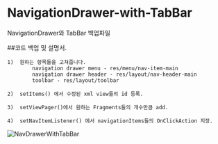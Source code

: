 # NavigationDrawer-with-TabBar
NavigationDrawer와 TabBar 백업파일

##코드 백업 및 설명서.
    
    1)  원하는 항목들을 고쳐줍니다.
            navigation drawer menu - res/menu/nav-item-main
            navigation drawer header - res/layout/nav-header-main
            toolbar - res/layout/toolbar
        
    2)  setItems() 에서 수정된 xml view들의 id 등록.
    
    3)  setViewPager()에서 원하는 Fragments들의 개수만큼 add.
    
    4)  setNavItemListener() 에서 navigationItems들의 OnClickAction 지정.


![NavDrawerWithTabBar](https://user-images.githubusercontent.com/66776472/93976253-af492080-fdb3-11ea-8c7f-92b15b2a6c20.gif)
